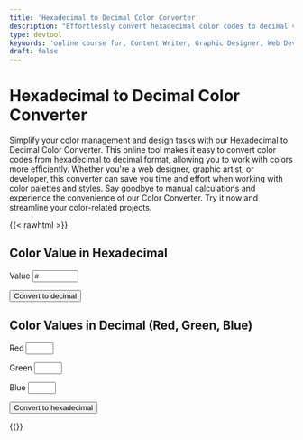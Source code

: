 ```yaml
---
title: 'Hexadecimal to Decimal Color Converter'
description: "Effortlessly convert hexadecimal color codes to decimal values with our online Color Converter. Simplify your color management and design tasks. Try it now!"
type: devtool
keywords: 'online course for, Content Writer, Graphic Designer, Web Developer, Software Engineer, Frontend Developer graphic designer, UI designer, digital marketing'
draft: false
---
```


# Hexadecimal to Decimal Color Converter
Simplify your color management and design tasks with our Hexadecimal to Decimal Color Converter. This online tool makes it easy to convert color codes from hexadecimal to decimal format, allowing you to work with colors more efficiently. Whether you're a web designer, graphic artist, or developer, this converter can save you time and effort when working with color palettes and styles. Say goodbye to manual calculations and experience the convenience of our Color Converter. Try it now and streamline your color-related projects.

{{< rawhtml >}}
<form class="devtool">

<div>

<h2>Color Value in Hexadecimal</h2>


<label for="xc">Value</label>
<input type="text" id="xc" size="7" maxlength="7" value="#">



<input type='button' class="btn button button--primary button--small button--dange" id='toDec' value='Convert to decimal'>


</div>

<div>

<h2>Color Values in Decimal (Red, Green, Blue)</h2>


<label for="red">Red</label>
<input type="text" id="red" size="3">



<label for="green">Green</label>
<input type="text" id="green" size="3">



<label for="blue">Blue</label>
<input type="text" id="blue" size="3">


</div>

<div style='clear:both'>

<input class="btn button button--primary button--small button--dange" type='button' id='toHex' value='Convert to hexadecimal'>
          
</div>

</form> 
{{</ rawhtml >}}